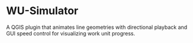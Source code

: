 # WU-Simulator
A QGIS plugin that animates line geometries with directional playback and GUI speed control for visualizing work unit progress.
